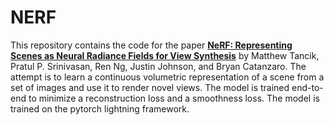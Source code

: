# NERF

This repository contains the code for the paper [**NeRF: Representing Scenes as Neural Radiance Fields for View Synthesis**](https://arxiv.org/abs/2003.08934) by Matthew Tancik, Pratul P. Srinivasan, Ren Ng, Justin Johnson, and Bryan Catanzaro. The attempt is to learn a continuous volumetric representation of a scene from a set of images and use it to render novel views. The model is trained end-to-end to minimize a reconstruction loss and a smoothness loss. The model is trained on the pytorch lightning framework.